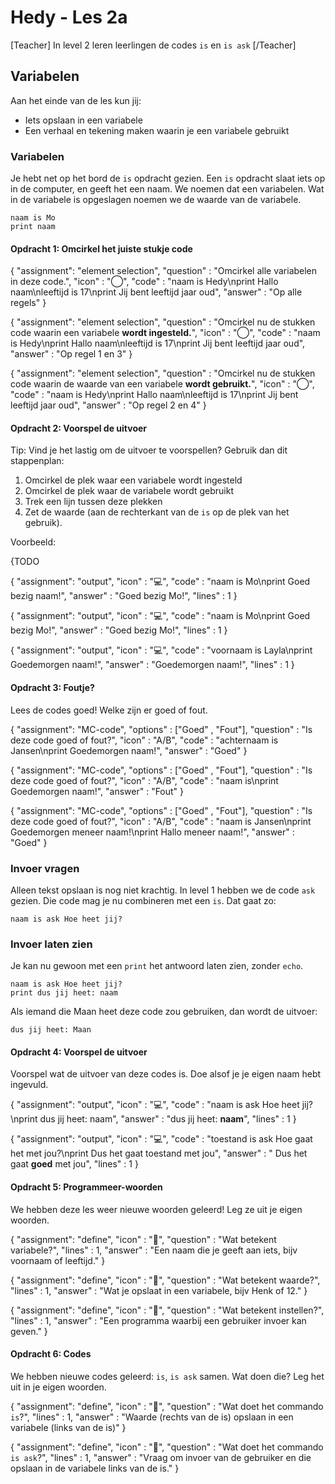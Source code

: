 # Hedy - Les 2a

[Teacher] In level 2 leren leerlingen de codes `is` en `is ask` [/Teacher]

## Variabelen

Aan het einde van de les kun jij:

* Iets opslaan in een variabele
* Een verhaal en tekening maken waarin je een variabele gebruikt

### Variabelen

Je hebt net op het bord de `is` opdracht gezien. 
Een `is` opdracht slaat iets op in de computer, en geeft het een naam. We noemen dat een variabelen.
Wat in de variabele is opgeslagen noemen we de waarde van de variabele.

```hedy
naam is Mo
print naam
```

#### Opdracht 1: Omcirkel het juiste stukje code

{
    "assignment": "element selection",
    "question"  : "Omcirkel alle variabelen in deze code.",
    "icon"      : "◯",
    "code"      : "naam is Hedy\nprint Hallo naam\nleeftijd is 17\nprint Jij bent leeftijd jaar oud",
    "answer"    : "Op alle regels"
}

{
    "assignment": "element selection",
    "question"  : "Omcirkel nu de stukken code waarin een variabele **wordt ingesteld.**",
    "icon"      : "◯",
    "code"      : "naam is Hedy\nprint Hallo naam\nleeftijd is 17\nprint Jij bent leeftijd jaar oud",
    "answer"    : "Op regel 1 en 3"
}

{
    "assignment": "element selection",
    "question"  : "Omcirkel nu de stukken code waarin de waarde van een variabele **wordt gebruikt.**",
    "icon"      : "◯",
    "code"      : "naam is Hedy\nprint Hallo naam\nleeftijd is 17\nprint Jij bent leeftijd jaar oud",
    "answer"    : "Op regel 2 en 4"
}



#### Opdracht 2: Voorspel de uitvoer

Tip: Vind je het lastig om de uitvoer te voorspellen? Gebruik dan dit stappenplan:

1. Omcirkel de plek waar een variabele wordt ingesteld
2. Omcirkel de plek waar de variabele wordt gebruikt
3. Trek een lijn tussen deze plekken
4. Zet de waarde (aan de rechterkant van de `is` op de plek van het gebruik).

Voorbeeld:

{TODO

{
    "assignment": "output",
    "icon"      : "💻",
    "code"      : "naam is Mo\nprint Goed bezig naam!",
    "answer"    : "Goed bezig Mo!",
    "lines"     : 1
}

{
    "assignment": "output",
    "icon"      : "💻",
    "code"      : "naam is Mo\nprint Goed bezig Mo!",
    "answer"    : "Goed bezig Mo!",
    "lines"     : 1
}

{
    "assignment": "output",
    "icon"      : "💻",
    "code"      : "voornaam is Layla\nprint Goedemorgen naam!",
    "answer"    : "Goedemorgen naam!",
    "lines"     : 1
}


#### Opdracht 3: Foutje?
Lees de codes goed! Welke zijn er goed of fout.

{
    "assignment": "MC-code",
    "options"   : ["Goed" , "Fout"],
    "question"  : "Is deze code goed of fout?",
    "icon"      : "A/B",
    "code"      : "achternaam is Jansen\nprint Goedemorgen naam!",
    "answer"    : "Goed"
}

{
    "assignment": "MC-code",
    "options"   : ["Goed" , "Fout"],
    "question"  : "Is deze code goed of fout?",
    "icon"      : "A/B",
    "code"      : "naam is\nprint Goedemorgen naam!",
    "answer"    : "Fout"
}

{
    "assignment": "MC-code",
    "options"   : ["Goed" , "Fout"],
    "question"  : "Is deze code goed of fout?",
    "icon"      : "A/B",
    "code"      : "naam is Jansen\nprint Goedemorgen meneer naam!\nprint Hallo meneer naam!",
    "answer"    : "Goed"
}


### Invoer vragen

Alleen tekst opslaan is nog niet krachtig. In level 1 hebben we de code `ask` gezien.
Die code mag je nu combineren met een `is`. Dat gaat zo:

```hedy
naam is ask Hoe heet jij?
```

### Invoer laten zien

Je kan nu gewoon met een `print` het antwoord laten zien, zonder `echo`.

```hedy
naam is ask Hoe heet jij?
print dus jij heet: naam 
```

Als iemand die Maan heet deze code zou gebruiken, dan wordt de uitvoer:

```
dus jij heet: Maan
```

#### Opdracht 4: Voorspel de uitvoer

Voorspel wat de uitvoer van deze codes is. Doe alsof je je eigen naam hebt ingevuld.

{
    "assignment": "output",
    "icon"      : "💻",
    "code"      : "naam is ask Hoe heet jij?\nprint dus jij heet: naam",
    "answer"    : "dus jij heet: **naam**",
    "lines"     : 1
}

{
    "assignment": "output",
    "icon"      : "💻",
    "code"      : "toestand is ask Hoe gaat het met jou?\nprint Dus het gaat toestand met jou",
    "answer"    : " Dus het gaat **goed** met jou",
    "lines"     : 1
}


#### Opdracht 5: Programmeer-woorden 

We hebben deze les weer nieuwe woorden geleerd! Leg ze uit je eigen woorden. 

{
    "assignment": "define",
    "icon"      : "📖",
    "question"  : "Wat betekent variabele?",
    "lines"     : 1,
    "answer"    : "Een naam die je geeft aan iets, bijv voornaam of leeftijd."
}

{
    "assignment": "define",
    "icon"      : "📖",
    "question"  : "Wat betekent waarde?",
    "lines"     : 1,
    "answer"    : "Wat je opslaat in een variabele, bijv Henk of 12."
}

{
    "assignment": "define",
    "icon"      : "📖",
    "question"  : "Wat betekent instellen?",
    "lines"     : 1,
    "answer"    : "Een programma waarbij een gebruiker invoer kan geven."
}


#### Opdracht 6: Codes

We hebben nieuwe codes geleerd: `is`, `is ask` samen. Wat doen die? Leg het uit in je eigen woorden. 

{
    "assignment": "define",
    "icon"      : "📖",
    "question"  : "Wat doet het commando `is`?",
    "lines"     : 1,
    "answer"    : "Waarde (rechts van de is) opslaan in een variabele (links van de is)"
}

{
    "assignment": "define",
    "icon"      : "📖",
    "question"  : "Wat doet het commando `is ask`?",
    "lines"     : 1,
    "answer"    : "Vraag om invoer van de gebruiker en die opslaan in de variabele links van de is."
}


